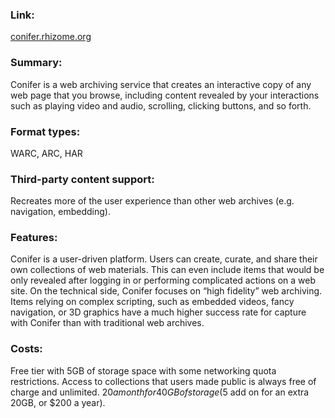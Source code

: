 ### Link: 
[conifer.rhizome.org](https://conifer.rhizome.org/) 

### Summary: 
Conifer is a web archiving service that creates an interactive copy of any web page that you browse, including content revealed by your interactions such as playing video and audio, scrolling, clicking buttons, and so forth.

### Format types: 
WARC, ARC, HAR

### Third-party content support: 
Recreates more of the user experience than other web archives (e.g. navigation, embedding).

### Features: 
Conifer is a user-driven platform. Users can create, curate, and share their own collections of web materials. This can even include items that would be only revealed after logging in or performing complicated actions on a web site. On the technical side, Conifer focuses on “high fidelity” web archiving. Items relying on complex scripting, such as embedded videos, fancy navigation, or 3D graphics have a much higher success rate for capture with Conifer than with traditional web archives.

### Costs: 
Free tier with 5GB of storage space with some networking quota restrictions. Access to collections that users made public is always free of charge and unlimited. $20 a month for 40GB of storage ($5 add on for an extra 20GB, or $200 a year).